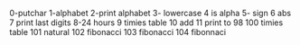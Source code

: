 0-putchar
1-alphabet
2-print alphabet
3- lowercase
4 is alpha
5- sign
6 abs
7 print last digits
8-24 hours
9 timies table
10 add
11 print to 98
100 timies table
101 natural
102 fibonacci
103 fibonacci
104 fibonnaci
